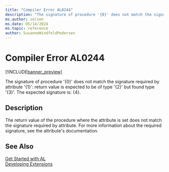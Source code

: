 ```yaml
---
title: "Compiler Error AL0244"
description: "The signature of procedure '{0}' does not match the signature required by attribute '{1}': return value is expected to be of type '{2}' but found type '{3}'."
ms.author: solsen
ms.date: 05/14/2024
ms.topic: reference
author: SusanneWindfeldPedersen
---
```

[//]: # (START>DO_NOT_EDIT)
[//]: # (IMPORTANT:Do not edit any of the content between here and the END>DO_NOT_EDIT.)
[//]: # (Any modifications should be made in the .xml files in the ModernDev repo.)
# Compiler Error AL0244

[!INCLUDE[banner_preview](../includes/banner_preview.md)]

The signature of procedure '{0}' does not match the signature required by attribute '{1}': return value is expected to be of type '{2}' but found type '{3}'. The expected signature is: {4}.


## Description
The return value of the procedure where the attribute is set does not match the signature required by attribute. For more information about the required signature, see the attribute's documentation.  

[//]: # (IMPORTANT: END>DO_NOT_EDIT)
## See Also  
[Get Started with AL](../devenv-get-started.md)  
[Developing Extensions](../devenv-dev-overview.md)  